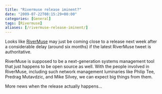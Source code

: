 ```yaml
---
title: "Rivermuse release iminent?"
date: "2009-07-22T08:15:29+00:00"
categories: [General]
tags: [Rivermuse]
aliases: [/rivermuse-release-iminent/]
---
```


Looks like [RiverMuse](http://www.rivermuse.com/) may just be coming close to a release next week after a considerable delay (around six months) if the latest RiverMuse tweet is authoritative.

RiverMuse is supposed to be a next-generation systems management tool that just happens to be open source as well. With the people involved in RiverMuse, including such network management luminaries like Philip Tee, Predrag Mutavdzic, and Mike Silvey, we can expect big things from them.

More news when the release actually happens...
